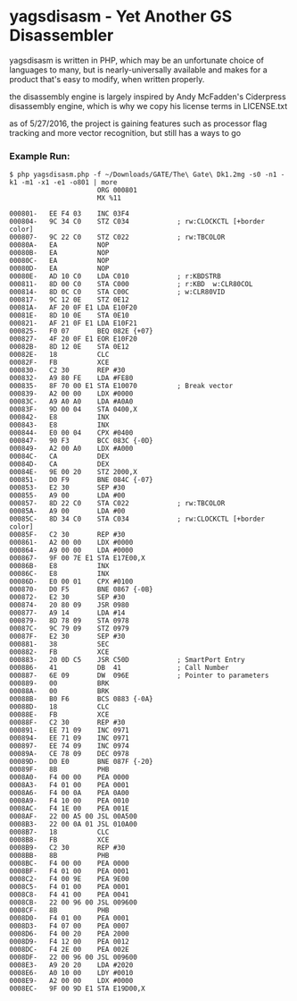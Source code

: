 yagsdisasm - Yet Another GS Disassembler
========================================

yagsdisasm is written in PHP, which may be an unfortunate choice of languages to many, but is nearly-universally available and makes for a product that's easy to modify, when written properly.

the disassembly engine is largely inspired by Andy McFadden's Ciderpress disassembly engine, which is why we copy his license terms in LICENSE.txt

as of 5/27/2016, the project is gaining features such as processor flag tracking and more vector recognition, but still has a ways to go

### Example Run:

	$ php yagsdisasm.php -f ~/Downloads/GATE/The\ Gate\ Dk1.2mg -s0 -n1 -k1 -m1 -x1 -e1 -o801 | more
	                      ORG 000801
	                      MX %11

	000801-   EE F4 03    INC 03F4
	000804-   9C 34 C0    STZ C034            ; rw:CLOCKCTL [+border color]
	000807-   9C 22 C0    STZ C022            ; rw:TBCOLOR
	00080A-   EA          NOP
	00080B-   EA          NOP
	00080C-   EA          NOP
	00080D-   EA          NOP
	00080E-   AD 10 C0    LDA C010            ; r:KBDSTRB
	000811-   8D 00 C0    STA C000            ; r:KBD  w:CLR80COL
	000814-   8D 0C C0    STA C00C            ; w:CLR80VID
	000817-   9C 12 0E    STZ 0E12
	00081A-   AF 20 0F E1 LDA E10F20
	00081E-   8D 10 0E    STA 0E10
	000821-   AF 21 0F E1 LDA E10F21
	000825-   F0 07       BEQ 082E {+07}
	000827-   4F 20 0F E1 EOR E10F20
	00082B-   8D 12 0E    STA 0E12
	00082E-   18          CLC
	00082F-   FB          XCE
	000830-   C2 30       REP #30
	000832-   A9 80 FE    LDA #FE80
	000835-   8F 70 00 E1 STA E10070          ; Break vector
	000839-   A2 00 00    LDX #0000
	00083C-   A9 A0 A0    LDA #A0A0
	00083F-   9D 00 04    STA 0400,X
	000842-   E8          INX
	000843-   E8          INX
	000844-   E0 00 04    CPX #0400
	000847-   90 F3       BCC 083C {-0D}
	000849-   A2 00 A0    LDX #A000
	00084C-   CA          DEX
	00084D-   CA          DEX
	00084E-   9E 00 20    STZ 2000,X
	000851-   D0 F9       BNE 084C {-07}
	000853-   E2 30       SEP #30
	000855-   A9 00       LDA #00
	000857-   8D 22 C0    STA C022            ; rw:TBCOLOR
	00085A-   A9 00       LDA #00
	00085C-   8D 34 C0    STA C034            ; rw:CLOCKCTL [+border color]
	00085F-   C2 30       REP #30
	000861-   A2 00 00    LDX #0000
	000864-   A9 00 00    LDA #0000
	000867-   9F 00 7E E1 STA E17E00,X
	00086B-   E8          INX
	00086C-   E8          INX
	00086D-   E0 00 01    CPX #0100
	000870-   D0 F5       BNE 0867 {-0B}
	000872-   E2 30       SEP #30
	000874-   20 80 09    JSR 0980
	000877-   A9 14       LDA #14
	000879-   8D 78 09    STA 0978
	00087C-   9C 79 09    STZ 0979
	00087F-   E2 30       SEP #30
	000881-   38          SEC
	000882-   FB          XCE
	000883-   20 0D C5    JSR C50D            ; SmartPort Entry
	000886-   41          DB  41              ; Call Number
	000887-   6E 09       DW  096E            ; Pointer to parameters
	000889-   00          BRK
	00088A-   00          BRK
	00088B-   B0 F6       BCS 0883 {-0A}
	00088D-   18          CLC
	00088E-   FB          XCE
	00088F-   C2 30       REP #30
	000891-   EE 71 09    INC 0971
	000894-   EE 71 09    INC 0971
	000897-   EE 74 09    INC 0974
	00089A-   CE 78 09    DEC 0978
	00089D-   D0 E0       BNE 087F {-20}
	00089F-   8B          PHB
	0008A0-   F4 00 00    PEA 0000
	0008A3-   F4 01 00    PEA 0001
	0008A6-   F4 00 0A    PEA 0A00
	0008A9-   F4 10 00    PEA 0010
	0008AC-   F4 1E 00    PEA 001E
	0008AF-   22 00 A5 00 JSL 00A500
	0008B3-   22 00 0A 01 JSL 010A00
	0008B7-   18          CLC
	0008B8-   FB          XCE
	0008B9-   C2 30       REP #30
	0008BB-   8B          PHB
	0008BC-   F4 00 00    PEA 0000
	0008BF-   F4 01 00    PEA 0001
	0008C2-   F4 00 9E    PEA 9E00
	0008C5-   F4 01 00    PEA 0001
	0008C8-   F4 41 00    PEA 0041
	0008CB-   22 00 96 00 JSL 009600
	0008CF-   8B          PHB
	0008D0-   F4 01 00    PEA 0001
	0008D3-   F4 07 00    PEA 0007
	0008D6-   F4 00 20    PEA 2000
	0008D9-   F4 12 00    PEA 0012
	0008DC-   F4 2E 00    PEA 002E
	0008DF-   22 00 96 00 JSL 009600
	0008E3-   A9 20 20    LDA #2020
	0008E6-   A0 10 00    LDY #0010
	0008E9-   A2 00 00    LDX #0000
	0008EC-   9F 00 9D E1 STA E19D00,X
	
